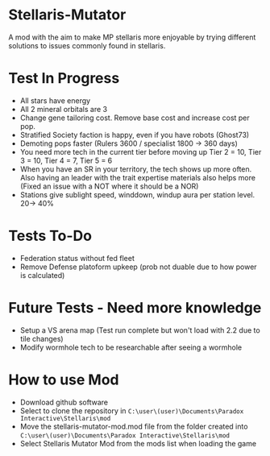 # Stellaris-Mutator
A mod with the aim to make MP stellaris more enjoyable by trying different solutions to issues commonly found in stellaris.


# Test In Progress
- All stars have energy
- All 2 mineral orbitals are 3
- Change gene tailoring cost. Remove base cost and increase cost per pop.
- Stratified Society faction is happy, even if you have robots (Ghost73)
- Demoting pops faster (Rulers 3600 / specialist 1800 -> 360 days)
- You need more tech in the current tier before moving up Tier 2 = 10, Tier 3 = 10, Tier 4 = 7, Tier 5 = 6
- When you have an SR in your territory, the tech shows up more often. Also having an leader with the trait expertise materials also helps more (Fixed an issue with a NOT where it should be a NOR)
- Stations give sublight speed, winddown, windup aura per station level. 20-> 40%


# Tests To-Do
- Federation status without fed fleet
- Remove Defense platoform upkeep (prob not duable due to how power is calculated)


# Future Tests - Need more knowledge
- Setup a VS arena map (Test run complete but won't load with 2.2 due to tile changes)
- Modify wormhole tech to be researchable after seeing a wormhole

# How to use Mod

- Download github software
- Select to clone the repository in `C:\user\(user)\Documents\Paradox Interactive\Stellaris\mod`
- Move the stellaris-mutator-mod.mod file from the folder created into `C:\user\(user)\Documents\Paradox Interactive\Stellaris\mod`
- Select Stellaris Mutator Mod from the mods list when loading the game
